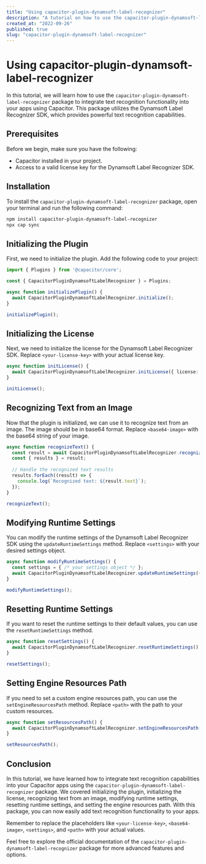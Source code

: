 ```yaml
---
title: "Using capacitor-plugin-dynamsoft-label-recognizer"
description: "A tutorial on how to use the capacitor-plugin-dynamsoft-label-recognizer package to add text recognition capability to your apps."
created_at: "2022-09-26"
published: true
slug: "capacitor-plugin-dynamsoft-label-recognizer"
---
```


# Using capacitor-plugin-dynamsoft-label-recognizer

In this tutorial, we will learn how to use the `capacitor-plugin-dynamsoft-label-recognizer` package to integrate text recognition functionality into your apps using Capacitor. This package utilizes the Dynamsoft Label Recognizer SDK, which provides powerful text recognition capabilities.

## Prerequisites

Before we begin, make sure you have the following:

- Capacitor installed in your project.
- Access to a valid license key for the Dynamsoft Label Recognizer SDK.

## Installation

To install the `capacitor-plugin-dynamsoft-label-recognizer` package, open your terminal and run the following command:

```bash
npm install capacitor-plugin-dynamsoft-label-recognizer
npx cap sync
```

## Initializing the Plugin

First, we need to initialize the plugin. Add the following code to your project:

```typescript
import { Plugins } from '@capacitor/core';

const { CapacitorPluginDynamsoftLabelRecognizer } = Plugins;

async function initializePlugin() {
  await CapacitorPluginDynamsoftLabelRecognizer.initialize();
}

initializePlugin();
```

## Initializing the License

Next, we need to initialize the license for the Dynamsoft Label Recognizer SDK. Replace `<your-license-key>` with your actual license key.

```typescript
async function initLicense() {
  await CapacitorPluginDynamsoftLabelRecognizer.initLicense({ license: '<your-license-key>' });
}

initLicense();
```

## Recognizing Text from an Image

Now that the plugin is initialized, we can use it to recognize text from an image. The image should be in base64 format. Replace `<base64-image>` with the base64 string of your image.

```typescript
async function recognizeText() {
  const result = await CapacitorPluginDynamsoftLabelRecognizer.recognizeBase64String({ base64: '<base64-image>' });
  const { results } = result;
  
  // Handle the recognized text results
  results.forEach((result) => {
    console.log(`Recognized text: ${result.text}`);
  });
}

recognizeText();
```

## Modifying Runtime Settings

You can modify the runtime settings of the Dynamsoft Label Recognizer SDK using the `updateRuntimeSettings` method. Replace `<settings>` with your desired settings object.

```typescript
async function modifyRuntimeSettings() {
  const settings = { /* your settings object */ };
  await CapacitorPluginDynamsoftLabelRecognizer.updateRuntimeSettings({ settings });
}

modifyRuntimeSettings();
```

## Resetting Runtime Settings

If you want to reset the runtime settings to their default values, you can use the `resetRuntimeSettings` method.

```typescript
async function resetSettings() {
  await CapacitorPluginDynamsoftLabelRecognizer.resetRuntimeSettings();
}

resetSettings();
```

## Setting Engine Resources Path

If you need to set a custom engine resources path, you can use the `setEngineResourcesPath` method. Replace `<path>` with the path to your custom resources.

```typescript
async function setResourcesPath() {
  await CapacitorPluginDynamsoftLabelRecognizer.setEngineResourcesPath({ path: '<path-to-resources>' });
}

setResourcesPath();
```

## Conclusion

In this tutorial, we have learned how to integrate text recognition capabilities into your Capacitor apps using the `capacitor-plugin-dynamsoft-label-recognizer` package. We covered initializing the plugin, initializing the license, recognizing text from an image, modifying runtime settings, resetting runtime settings, and setting the engine resources path. With this package, you can now easily add text recognition functionality to your apps.

Remember to replace the placeholders like `<your-license-key>`, `<base64-image>`, `<settings>`, and `<path>` with your actual values.

Feel free to explore the official documentation of the `capacitor-plugin-dynamsoft-label-recognizer` package for more advanced features and options.
